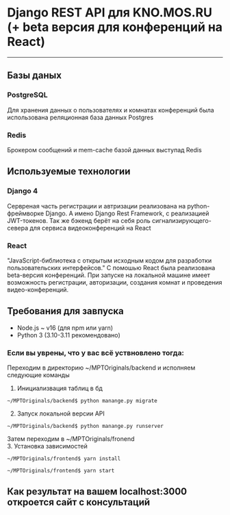 # Django REST API для KNO.MOS.RU (+ beta версия для конференций на React)
***
## Базы даных 
### PostgreSQL
Для хранения данных о пользователях и комнатах конференций была использована реляционная база данных Pоstgres
### Redis
Брокером сообщений и mem-cache базой данных выступад Redis
## Используемые технологии
### Django 4
Сервреная часть регистрации и автризации реализована на python-фреймворке Django. А имено Django Rest Framework, c реализацией JWT-токенов. Так же бэкенд берёт на себя роль сигнализирующего-севера для сервиса видеоконференций на React
### React
"JavaScript-библиотека с открытым исходным кодом для разработки пользовательских интерфейсов." С помошью React была реализована beta-версия конференций. При запуске на локальной машине имеет возможность регистрации, авторизации, создания комнат и проведения видео-конференций.
## Требования для завпуска
* Node.js ~ v16 (для npm или yarn)
* Python 3 (3.10-3.11 рекомендовано)

### Если вы уврены, что у вас всё уствновлено тогда:
Переходим в директорию ~/MPTOriginals/backend и исполняем следующие команды<br>
1. Инициализвация таблиц в бд
```
~/MPTOriginals/backend$ python manange.py migrate
```
2. Запуск локальной версии API
```
~/MPTOriginals/backend$ python manange.py runserver
```
Затем переходим в ~/MPTOriginals/fronend<br>
3. Установка зависимостей
```
~/MPTOriginals/frontend$ yarn install
```
```
~/MPTOriginals/frontend$ yarn start
```
## Как результат на вашем localhost:3000 откроется сайт с консультаций 
